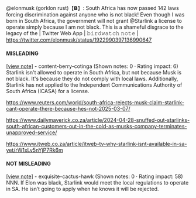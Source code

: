 @elonmusk (gorklon rust)【𝗕】: South Africa has now passed 142 laws forcing discrimination against anyone who is not black! Even though I was born in South Africa, the government will not grant @Starlink a license to operate simply because I am not black. This is a shameful disgrace to the legacy of the | Twitter Web App | 𝚋𝚒𝚛𝚍𝚠𝚊𝚝𝚌𝚑 𝚗𝚘𝚝𝚎 | https://twitter.com/elonmusk/status/1922990397136990647

#### MISLEADING

[[view note]](https://x.com/i/birdwatch/n/1923022830712606906) - content-berry-cotinga (Shown notes: 0 · Rating impact: 6)\
Starlink isn't allowed to operate in South Africa, but not because Musk is not black. It's because they do not comply with local laws. Additionally, Starlink has not applied to the Independent Communications Authority of South Africa (ICASA) for a license. 

https://www.reuters.com/world/south-africa-rejects-musk-claim-starlink-cant-operate-there-because-hes-not-2025-03-07/

https://www.dailymaverick.co.za/article/2024-04-28-snuffed-out-starlinks-south-african-customers-out-in-the-cold-as-musks-company-terminates-unapproved-service/

https://www.itweb.co.za/article/itweb-tv-why-starlink-isnt-available-in-sa-yet/rW1xLv5nYjP7Rk6m



#### NOT MISLEADING

[[view note]](https://x.com/i/birdwatch/n/1923037057393307793) - exquisite-cactus-hawk (Shown notes: 0 · Rating impact: 58)\
NNN. If Elon was black, Starlink would meet the local regulations to operate in SA. He isn’t going to apply when he knows it will be rejected. 
